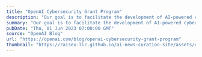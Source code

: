 ```yaml
---
title: "OpenAI Cybersecurity Grant Program"
description: "Our goal is to facilitate the development of AI-powered cybersecurity capabilities for defenders through grants and other support."
summary: "Our goal is to facilitate the development of AI-powered cybersecurity capabilities for defenders through grants and other support."
pubDate: "Thu, 01 Jun 2023 07:00:00 GMT"
source: "OpenAI Blog"
url: "https://openai.com/blog/openai-cybersecurity-grant-program"
thumbnail: "https://raisex-llc.github.io/ai-news-curation-site/assets/openai_logo.png"
---
```


